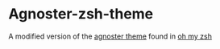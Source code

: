 # Agnoster-zsh-theme

A modified version of the [agnoster theme](https://github.com/agnoster/agnoster-zsh-theme) found in [oh my zsh](https://github.com/robbyrussell/oh-my-zsh)
